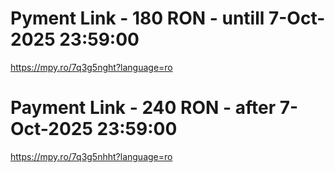 # Pyment Link - 180 RON - untill 7-Oct-2025 23:59:00

https://mpy.ro/7q3g5nght?language=ro

# Payment Link - 240 RON - after 7-Oct-2025 23:59:00

https://mpy.ro/7q3g5nhht?language=ro